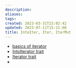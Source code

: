 ```yaml
---
description:
aliases: 
tags: 
created: 2023-03-31T23:02:42
updated: 2023-07-11T15:21:08
title: IntoIter, Iter, IterMut
---
```

- [basics of iterator](https://doc.rust-lang.org/std/iter/index.html)
- [IntoIterator trait](https://doc.rust-lang.org/std/iter/trait.IntoIterator.html)
- [Iterator trait](https://doc.rust-lang.org/std/iter/trait.Iterator.html)
- 
